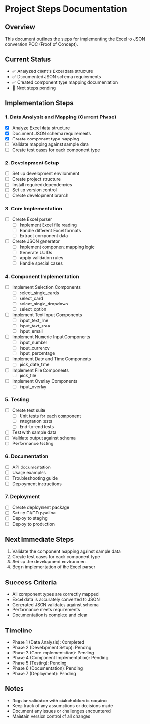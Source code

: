 # Project Steps Documentation

## Overview
This document outlines the steps for implementing the Excel to JSON conversion POC (Proof of Concept).

## Current Status
- ✅ Analyzed client's Excel data structure
- ✅ Documented JSON schema requirements
- ✅ Created component type mapping documentation
- 🔄 Next steps pending

## Implementation Steps

### 1. Data Analysis and Mapping (Current Phase)
- [x] Analyze Excel data structure
- [x] Document JSON schema requirements
- [x] Create component type mapping
- [ ] Validate mapping against sample data
- [ ] Create test cases for each component type

### 2. Development Setup
- [ ] Set up development environment
- [ ] Create project structure
- [ ] Install required dependencies
- [ ] Set up version control
- [ ] Create development branch

### 3. Core Implementation
- [ ] Create Excel parser
  - [ ] Implement Excel file reading
  - [ ] Handle different Excel formats
  - [ ] Extract component data
- [ ] Create JSON generator
  - [ ] Implement component mapping logic
  - [ ] Generate UUIDs
  - [ ] Apply validation rules
  - [ ] Handle special cases

### 4. Component Implementation
- [ ] Implement Selection Components
  - [ ] select_single_cards
  - [ ] select_card
  - [ ] select_single_dropdown
  - [ ] select_option
- [ ] Implement Text Input Components
  - [ ] input_text_line
  - [ ] input_text_area
  - [ ] input_email
- [ ] Implement Numeric Input Components
  - [ ] input_number
  - [ ] input_currency
  - [ ] input_percentage
- [ ] Implement Date and Time Components
  - [ ] pick_date_time
- [ ] Implement File Components
  - [ ] pick_file
- [ ] Implement Overlay Components
  - [ ] input_overlay

### 5. Testing
- [ ] Create test suite
  - [ ] Unit tests for each component
  - [ ] Integration tests
  - [ ] End-to-end tests
- [ ] Test with sample data
- [ ] Validate output against schema
- [ ] Performance testing

### 6. Documentation
- [ ] API documentation
- [ ] Usage examples
- [ ] Troubleshooting guide
- [ ] Deployment instructions

### 7. Deployment
- [ ] Create deployment package
- [ ] Set up CI/CD pipeline
- [ ] Deploy to staging
- [ ] Deploy to production

## Next Immediate Steps
1. Validate the component mapping against sample data
2. Create test cases for each component type
3. Set up the development environment
4. Begin implementation of the Excel parser

## Success Criteria
- All component types are correctly mapped
- Excel data is accurately converted to JSON
- Generated JSON validates against schema
- Performance meets requirements
- Documentation is complete and clear

## Timeline
- Phase 1 (Data Analysis): Completed
- Phase 2 (Development Setup): Pending
- Phase 3 (Core Implementation): Pending
- Phase 4 (Component Implementation): Pending
- Phase 5 (Testing): Pending
- Phase 6 (Documentation): Pending
- Phase 7 (Deployment): Pending

## Notes
- Regular validation with stakeholders is required
- Keep track of any assumptions or decisions made
- Document any issues or challenges encountered
- Maintain version control of all changes 